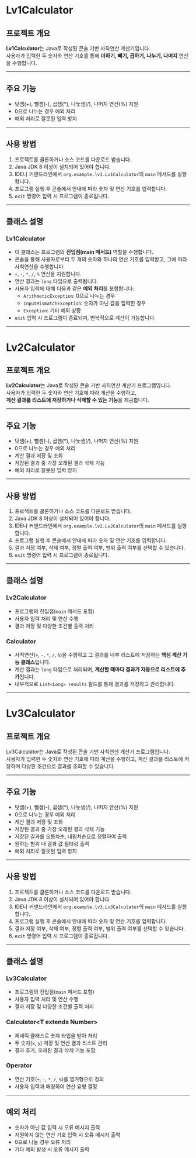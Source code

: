 # Lv1Calculator

## 프로젝트 개요
**Lv1Calculator**는 Java로 작성된 콘솔 기반 사칙연산 계산기입니다.  
사용자가 입력한 두 숫자와 연산 기호를 통해 **더하기, 빼기, 곱하기, 나누기, 나머지** 연산을 수행합니다.

---

## 주요 기능

- 덧셈(+), 뺄셈(-), 곱셈(*), 나눗셈(/), 나머지 연산(%) 지원  
- 0으로 나누는 경우 예외 처리
- 예외 처리로 잘못된 입력 방지

---

## 사용 방법

1. 프로젝트를 클론하거나 소스 코드를 다운로드 받습니다.  
2. Java JDK 8 이상이 설치되어 있어야 합니다.  
3. IDE나 커맨드라인에서 `org.example.lv1.Lv1Calculator`의 `main` 메서드를 실행합니다.  
4. 프로그램 실행 후 콘솔에서 안내에 따라 숫자 및 연산 기호를 입력합니다.  
5. `exit` 명령어 입력 시 프로그램이 종료됩니다.

---

## 클래스 설명

### Lv1Calculator
- 이 클래스는 프로그램의 **진입점(main 메서드)** 역할을 수행합니다.
- 콘솔을 통해 사용자로부터 두 개의 숫자와 하나의 연산 기호를 입력받고, 그에 따라 사칙연산을 수행합니다.
- `+`, `-`, `*`, `/`, `%` 연산을 지원합니다.
- 연산 결과는 `long` 타입으로 출력됩니다.
- 사용자 입력에 대해 다음과 같은 **예외 처리**를 포함합니다:
  - `ArithmeticException`: 0으로 나누는 경우
  - `InputMismatchException`: 숫자가 아닌 값을 입력한 경우
  - `Exception`: 기타 예외 상황
- `exit` 입력 시 프로그램이 종료되며, 반복적으로 계산이 가능합니다.

---

# Lv2Calculator

## 프로젝트 개요
**Lv2Calculator**는 Java로 작성된 콘솔 기반 사칙연산 계산기 프로그램입니다.  
사용자가 입력한 두 숫자와 연산 기호에 따라 계산을 수행하고,  
**계산 결과를 리스트에 저장하거나 삭제할 수 있는 기능**을 제공합니다.

---

## 주요 기능

- 덧셈(+), 뺄셈(-), 곱셈(*), 나눗셈(/), 나머지 연산(%) 지원  
- 0으로 나누는 경우 예외 처리  
- 계산 결과 저장 및 조회  
- 저장된 결과 중 가장 오래된 결과 삭제 기능  
- 예외 처리로 잘못된 입력 방지

---

## 사용 방법

1. 프로젝트를 클론하거나 소스 코드를 다운로드 받습니다.  
2. Java JDK 8 이상이 설치되어 있어야 합니다.  
3. IDE나 커맨드라인에서 `org.example.lv2.Lv2Calculator`의 `main` 메서드를 실행합니다.  
4. 프로그램 실행 후 콘솔에서 안내에 따라 숫자 및 연산 기호를 입력합니다.  
5. 결과 저장 여부, 삭제 여부, 정렬 출력 여부, 범위 출력 여부를 선택할 수 있습니다.  
6. `exit` 명령어 입력 시 프로그램이 종료됩니다.

---

## 클래스 설명

### Lv2Calculator
- 프로그램의 진입점(`main` 메서드 포함)  
- 사용자 입력 처리 및 연산 수행  
- 결과 저장 및 다양한 조건별 출력 처리

### Calculator
- 사칙연산(`+`, `-`, `*`, `/`, `%`)을 수행하고 그 결과를 내부 리스트에 저장하는 **핵심 계산 기능 클래스**입니다.
- 계산 결과는 `long` 타입으로 처리되며, **계산할 때마다 결과가 자동으로 리스트에 추가**됩니다.
- 내부적으로 `List<Long> results` 필드를 통해 결과를 저장하고 관리합니다.


---


# Lv3Calculator

## 프로젝트 개요
Lv3Calculator는 Java로 작성된 콘솔 기반 사칙연산 계산기 프로그램입니다.  
사용자가 입력한 두 숫자와 연산 기호에 따라 계산을 수행하고, 계산 결과를 리스트에 저장하며 다양한 조건으로 결과를 조회할 수 있습니다.

---

## 주요 기능

- 덧셈(+), 뺄셈(-), 곱셈(*), 나눗셈(/), 나머지 연산(%) 지원  
- 0으로 나누는 경우 예외 처리  
- 계산 결과 저장 및 조회  
- 저장된 결과 중 가장 오래된 결과 삭제 기능  
- 저장된 결과를 오름차순, 내림차순으로 정렬하여 출력  
- 원하는 범위 내 결과 값 필터링 출력  
- 예외 처리로 잘못된 입력 방지

---

## 사용 방법

1. 프로젝트를 클론하거나 소스 코드를 다운로드 받습니다.  
2. Java JDK 8 이상이 설치되어 있어야 합니다.  
3. IDE나 커맨드라인에서 `org.example.lv3.Lv3Calculator`의 `main` 메서드를 실행합니다.  
4. 프로그램 실행 후 콘솔에서 안내에 따라 숫자 및 연산 기호를 입력합니다.  
5. 결과 저장 여부, 삭제 여부, 정렬 출력 여부, 범위 출력 여부를 선택할 수 있습니다.  
6. `exit` 명령어 입력 시 프로그램이 종료됩니다.

---

## 클래스 설명

### Lv3Calculator
- 프로그램의 진입점(`main` 메서드 포함)  
- 사용자 입력 처리 및 연산 수행  
- 결과 저장 및 다양한 조건별 출력 처리

### Calculator\<T extends Number\>
- 제네릭 클래스로 숫자 타입을 받아 처리  
- 두 숫자(`x`, `y`) 저장 및 연산 결과 리스트 관리  
- 결과 추가, 오래된 결과 삭제 기능 포함

### Operator
- 연산 기호(`+`, `-`, `*`, `/`, `%`)를 열거형으로 정의  
- 사용자 입력과 매칭하여 연산 유형 결정

---

## 예외 처리

- 숫자가 아닌 값 입력 시 오류 메시지 출력  
- 지원하지 않는 연산 기호 입력 시 오류 메시지 출력  
- 0으로 나눌 경우 오류 처리  
- 기타 예외 발생 시 오류 메시지 출력
